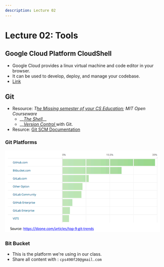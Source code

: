 ```yaml
---
description: Lecture 02
---
```


# Lecture 02: Tools

## Google Cloud Platform CloudShell

* Google Cloud provides a linux virtual machine and code editor in your browser.
* It can be used to develop, deploy, and manage your codebase.
* [Link](https://ssh.cloud.google.com/)

## Git



* Resource: _T_[_he Missing semester of your CS Education_](https://missing.csail.mit.edu/)_; MIT Open Courseware_
  * \_\_[_The Shell_](https://missing.csail.mit.edu/2020/course-shell/)\_\_
  * \_\_[_Version Control_ ](https://missing.csail.mit.edu/2020/version-control/)with Git.
* Resurce: [Git SCM Documentation](https://git-scm.com/)

### Git Platforms

![](../../../.gitbook/assets/image%20%28197%29%20%281%29.png)

### Bit Bucket

* This is the platform we're using in our class.
* Share all content with : `cps490f20@gmail.com`

